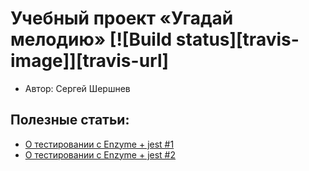 # Учебный проект «Угадай мелодию» [![Build status][travis-image]][travis-url]

* Автор: Сергей Шершнев

## Полезные статьи:
- [О тестировании с Enzyme + jest #1](https://medium.com/@karafizi/%D1%82%D0%B5%D1%81%D1%82%D0%B8%D1%80%D0%BE%D0%B2%D0%B0%D0%BD%D0%B8%D0%B5-react-%D0%BA%D0%BE%D0%BC%D0%BF%D0%BE%D0%BD%D0%B5%D0%BD%D1%82%D0%BE%D0%B2-%D1%81-jest-%D0%B8-enzyme-%D0%BF%D0%B5%D1%80%D0%B5%D0%B2%D0%BE%D0%B4-985dcab18b7e)
- [О тестировании с Enzyme + jest #2](https://hackernoon.com/testing-react-components-with-jest-and-enzyme-41d592c174f)
